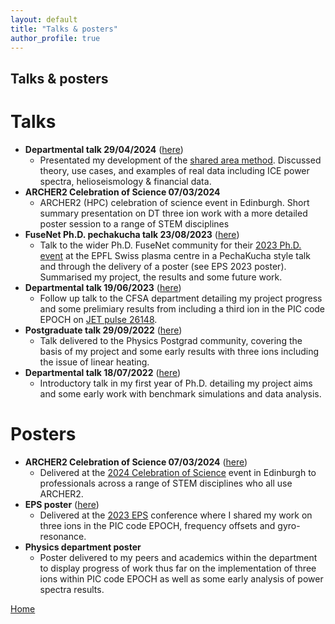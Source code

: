 ```yaml
---
layout: default
title: "Talks & posters"
author_profile: true
---
```


## Talks & posters


Talks
======
- **Departmental talk 29/04/2024** ([here](./assets/data/shared-area.pdf))
	- Presentated my development of the [shared area method](./assets/data/CFSA-Seminar-190623.pdf). Discussed theory, use cases, and examples of real data including ICE power spectra, helioseismology & financial data.
- **ARCHER2 Celebration of Science 07/03/2024**
	- ARCHER2 (HPC) celebration of science event in Edinburgh. Short summary presentation on DT three ion work with a more detailed poster session to a range of STEM disciplines
- **FuseNet Ph.D. pechakucha talk 23/08/2023** ([here](./assets/data/PechaKucha2023.pdf))
	- Talk to the wider Ph.D. FuseNet community for their [2023 Ph.D. event](https://indico.fusenet.eu/event/47/) at the EPFL Swiss plasma centre in a PechaKucha style talk and through the delivery of a poster (see EPS 2023 poster). Summarised my project, the results and some future work.
- **Departmental talk 19/06/2023** ([here](./assets/data/CFSA-Seminar-190623.pdf))
	- Follow up talk to the CFSA department detailing my project progress and some prelimiary results from including a third ion in the PIC code EPOCH on [JET pulse 26148](./assets/data/ICE_Cottrell_1993_Nucl_Fusion_33_1365.pdf).
- **Postgraduate talk 29/09/2022** ([here](./assets/data/PG-Seminar-290922.mp4))
	- Talk delivered to the Physics Postgrad community, covering the basis of my project and some early results with three ions including the issue of linear heating.
- **Departmental talk 18/07/2022** ([here](./assets/data/CFSA-Seminar-180722.mp4))
	- Introductory talk in my first year of Ph.D. detailing my project aims and some early work with benchmark simulations and data analysis.

Posters
======
- **ARCHER2 Celebration of Science 07/03/2024** ([here](https://doi.org/10.5281/zenodo.10849452))
	- Delivered at the [2024 Celebration of Science](https://www.archer2.ac.uk/community/events/celebration-of-science-2024/) event in Edinburgh to professionals across a range of STEM disciplines who all use ARCHER2.
- **EPS poster** ([here](./assets/data/poster_EPS2023_210623.pdf))
	- Delivered at the [2023 EPS](https://epsplasma2023.eu) conference where I shared my work on three ions in the PIC code EPOCH, frequency offsets and gyro-resonance.
- **Physics department poster**
	- Poster delivered to my peers and academics within the department to display progress of work thus far on the implementation of three ions within PIC code EPOCH as well as some early analysis of power spectra results.


[Home](./)
